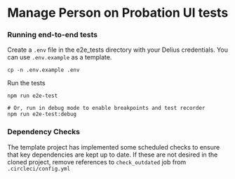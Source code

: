 # Manage Person on Probation UI tests


### Running end-to-end tests
Create a `.env` file in the e2e_tests directory with your Delius credentials. You can use `.env.example` as a template.
```shell
cp -n .env.example .env
```

Run the tests
```shell
npm run e2e-test

# Or, run in debug mode to enable breakpoints and test recorder
npm run e2e-test:debug
```

### Dependency Checks

The template project has implemented some scheduled checks to ensure that key dependencies are kept up to date.
If these are not desired in the cloned project, remove references to `check_outdated` job from `.circleci/config.yml`
